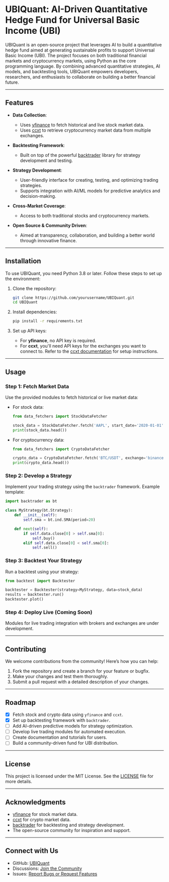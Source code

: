 # UBIQuant: AI-Driven Quantitative Hedge Fund for Universal Basic Income (UBI)

UBIQuant is an open-source project that leverages AI to build a quantitative hedge fund aimed at generating sustainable profits to support Universal Basic Income (UBI). The project focuses on both traditional financial markets and cryptocurrency markets, using Python as the core programming language. By combining advanced quantitative strategies, AI models, and backtesting tools, UBIQuant empowers developers, researchers, and enthusiasts to collaborate on building a better financial future.

---

## Features

- **Data Collection**: 
  - Uses [yfinance](https://pypi.org/project/yfinance/) to fetch historical and live stock market data.
  - Uses [ccxt](https://pypi.org/project/ccxt/) to retrieve cryptocurrency market data from multiple exchanges.

- **Backtesting Framework**: 
  - Built on top of the powerful [backtrader](https://www.backtrader.com/) library for strategy development and testing.

- **Strategy Development**: 
  - User-friendly interface for creating, testing, and optimizing trading strategies.
  - Supports integration with AI/ML models for predictive analytics and decision-making.

- **Cross-Market Coverage**: 
  - Access to both traditional stocks and cryptocurrency markets.

- **Open Source & Community Driven**: 
  - Aimed at transparency, collaboration, and building a better world through innovative finance.

---

## Installation

To use UBIQuant, you need Python 3.8 or later. Follow these steps to set up the environment:

1. Clone the repository:
   ```bash
   git clone https://github.com/yourusername/UBIQuant.git
   cd UBIQuant
   ```

2. Install dependencies:
   ```bash
   pip install -r requirements.txt
   ```

3. Set up API keys:
   - For **yfinance**, no API key is required.
   - For **ccxt**, you'll need API keys for the exchanges you want to connect to. Refer to the [ccxt documentation](https://docs.ccxt.com/en/latest/manual.html#api-keys) for setup instructions.

---

## Usage

### Step 1: Fetch Market Data
Use the provided modules to fetch historical or live market data:
- For stock data:
  ```python
  from data_fetchers import StockDataFetcher

  stock_data = StockDataFetcher.fetch('AAPL', start_date='2020-01-01', end_date='2023-01-01')
  print(stock_data.head())
  ```

- For cryptocurrency data:
  ```python
  from data_fetchers import CryptoDataFetcher

  crypto_data = CryptoDataFetcher.fetch('BTC/USDT', exchange='binance', timeframe='1d')
  print(crypto_data.head())
  ```

### Step 2: Develop a Strategy
Implement your trading strategy using the `backtrader` framework. Example template:
```python
import backtrader as bt

class MyStrategy(bt.Strategy):
    def __init__(self):
        self.sma = bt.ind.SMA(period=20)

    def next(self):
        if self.data.close[0] > self.sma[0]:
            self.buy()
        elif self.data.close[0] < self.sma[0]:
            self.sell()
```

### Step 3: Backtest Your Strategy
Run a backtest using your strategy:
```python
from backtest import Backtester

backtester = Backtester(strategy=MyStrategy, data=stock_data)
results = backtester.run()
backtester.plot()
```

### Step 4: Deploy Live (Coming Soon)
Modules for live trading integration with brokers and exchanges are under development.

---

## Contributing

We welcome contributions from the community! Here’s how you can help:

1. Fork the repository and create a branch for your feature or bugfix.
2. Make your changes and test them thoroughly.
3. Submit a pull request with a detailed description of your changes.

---

## Roadmap

- [x] Fetch stock and crypto data using `yfinance` and `ccxt`.
- [x] Set up backtesting framework with `backtrader`.
- [ ] Add AI-driven predictive models for strategy optimization.
- [ ] Develop live trading modules for automated execution.
- [ ] Create documentation and tutorials for users.
- [ ] Build a community-driven fund for UBI distribution.

---

## License

This project is licensed under the MIT License. See the [LICENSE](LICENSE) file for more details.

---

## Acknowledgments

- [yfinance](https://github.com/ranaroussi/yfinance) for stock market data.
- [ccxt](https://github.com/ccxt/ccxt) for crypto market data.
- [backtrader](https://github.com/mementum/backtrader) for backtesting and strategy development.
- The open-source community for inspiration and support.

---

## Connect with Us

- GitHub: [UBIQuant](https://github.com/gonjay/UBIQuant)
- Discussions: [Join the Community](https://github.com/gonjay/UBIQuant/discussions)
- Issues: [Report Bugs or Request Features](https://github.com/gonjay/UBIQuant/issues)
```

